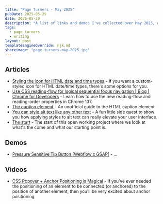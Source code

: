 ```yaml
---
title: "Page Turners - May 2025"
pubDate: 2025-05-29
date: 2025-05-29
description: "A list of links and demos I've collected over May 2025, with the intention of posting monthly"
tags:
  - page turners
  - writing
layout: post
templateEngineOverride: njk,md
shareimage: "page-turners-may-2025.jpg"
---
```


## Articles
* [Styling the icon for HTML date and time types](https://cassidoo.co/post/input-type-date/) - If you want a custom-styled icon for HTML date/time types, there's some options for you.
* [Use CSS reading-flow for logical sequential focus navigation | Blog | Chrome for Developers](https://developer.chrome.com/blog/reading-flow) - Learn how to use the new reading-flow and reading-order properties in Chrome 137.
* [The caption element](https://heydonworks.com/article/the-caption-element/) - An unofficial guide to the HTML caption element
* [You can style alt text like any other text](https://piccalil.li/blog/you-can-style-alt-text-like-any-other-text/) - A fun little side quest to show you how applying styles to alt text can really elevate your user interface.
* [The start](https://piccalil.li/projects/course-brand-development/1/) - The start of this open working project where we look at what's the come and what our starting point is.

## Demos
* [Pressure Sensitive Tip Button [Webflow x GSAP]](https://codepen.io/jh3y/pen/GgJRXbL) - ...

## Videos
* [CSS Popover + Anchor Positioning is Magical](https://www.youtube.com/watch?v=DNXEORSk4GU) - If you’ve ever needed the positioning of an element to be connected (or anchored) to the position of another element, then you’ll be very excited about anchor positioning
